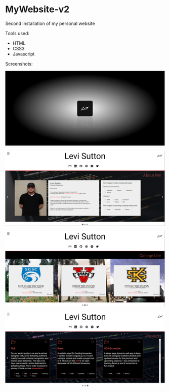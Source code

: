# MyWebsite-v2
Second installation of my personal website

Tools used:
 - HTML
 - CSS3
 - Javascript

Screenshots:

![](Images/gImg/s1.PNG)

![](Images/gImg/s2.PNG)

![](Images/gImg/s3.PNG)

![](Images/gImg/s4.PNG)